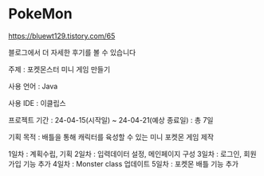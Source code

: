 # PokeMon

https://bluewt129.tistory.com/65

블로그에서 더 자세한 후기를 볼 수 있습니다

주제 : 포켓몬스터 미니 게임 만들기

사용 언어 : Java

사용 IDE : 이클립스

프로젝트 기간 : 24-04-15(시작일) ~ 24-04-21(예상 종료일) : 총 7일

기획 목적 : 배틀을 통해 캐릭터를 육성할 수 있는 미니 포켓몬 게임 제작

1일차 : 계획수립, 기획
2일차 : 입력데이터 설정, 메인페이지 구성
3일차 : 로그인, 회원가입 기능 추가
4일차 : Monster class 업데이트
5일차 : 포켓몬 배틀 기능 추가
